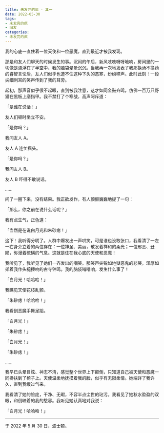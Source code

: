 ```yaml
---
title: 未发完的疯 - 其一
date: 2022-05-30
tags:
- 未发完的疯
- 旧友
categories:
- 未发完的疯
---
```


我的心底一直住着一位天使和一位恶魔，直到最近才被我发现。

那是和友人们聊天的时候发生的事。沉闷的午后，新风吱吱呀呀地响，房间里的一切像是漂浮在了半空中，我的脑袋晕晕沉沉。当我再一次地发表了我那换汤不换药的睿智言论后，友人们似乎也遭不住这种下头的恶寒，纷纷噤声。此时此刻！一段尖细刺耳的笑声传到了我的耳旁。

起初，那声音似乎很不起眼，直到被我注意，这才如同金鼓齐鸣，仿佛一百万只野猫在黑板上磨指甲。我不禁打了个寒战，高声呵斥道：

「是谁在说话！」

友人们顿时坐立不安。

「是你吗？」

我问友人 A。

友人 A 连忙摇头。

「是你吗？」

我问友人 B。

友人 B 吓得不敢说话。

……

问了一圈下来，没有结果。我正欲发作，有人颤颤巍巍地提了一句：

「那么，你之前在说什么话呢？」

我有点生气，正色道：

「当然是在说白月光和朱砂痣！」

这下！我听得分明了。人群中爆发出一声哄笑，可是谁也没敢张口，我看清了一左一右身旁立着的两位存在：一位神圣、美丽，散发着祥和的柔光；一位邪恶、丑陋，弥漫着硫磺的气息。这就是住在我心底的天使和恶魔！

我听见了，我听见了她们一齐发出的嘲笑。那笑声尖锐如地狱恶鬼的悲哭，浑厚如架着我作头槌捶响的古寺钟鸣。我的脑袋嗡嗡响，发生什么事了！

「白月光！哈哈哈！」

我瞧见天使花枝乱颤。

「朱砂痣！哈哈哈！」

我看到恶魔手舞足蹈。

「白月光！」

「朱砂痣！」

「白月光！」

「朱砂痣！」

……

我早已头晕目眩、神志不清，感觉整个世界上下颠倒，只知道自己被天使和恶魔一同搀扶到了椅子上。天使温柔地抚摸着我的脸，似乎有无限柔情。她端详了我许久，直到我缓过气来。

我看清了她的脸庞，干净、无暇，不容半点尘世的玷污。我看见了她秋水盈盈的双眼，和倒映着的我的愁容。我听见她认真地对我说：

「白月光！哈哈哈！」

------

于 2022 年 5 月 30 日，波士顿。
